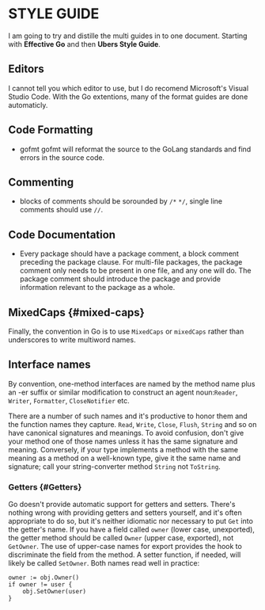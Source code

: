 # STYLE GUIDE

I am going to try and distille the multi guides in to one document. Starting with **Effective Go** and then **Ubers Style Guide**.

## Editors

I cannot tell you which editor to use, but I do recomend Microsoft's Visual Studio Code. With the Go extentions, many of the format guides are done automaticly.

## Code Formatting

- gofmt gofmt will reformat the source to the GoLang standards and find errors in the source code.

## Commenting
- blocks of comments should be sorounded by `/*` `*/`, single line comments should use `//`. 

## Code Documentation
- Every package should have a package comment, a block comment preceding the package clause. For multi-file packages, the package comment only needs to be present in one file, and any one will do. The package comment should introduce the package and provide information relevant to the package as a whole.

## MixedCaps {#mixed-caps}

Finally, the convention in Go is to use `MixedCaps` or `mixedCaps` rather than underscores to write multiword names.

## Interface names

By convention, one-method interfaces are named by the method name plus an -er suffix or similar modification to construct an agent noun:`Reader`, `Writer`, `Formatter`, `CloseNotifier` etc.

There are a number of such names and it\'s productive to honor them and the function names they capture. `Read`, `Write`, `Close`, `Flush`, `String` and so on have canonical signatures and meanings. To avoid confusion, don\'t give your method one of those names unless it has the same signature and meaning. Conversely, if your type implements a method with the same meaning as a method on a well-known type, give it the same name and signature; call your string-converter method `String` not `ToString`.

### Getters {#Getters}

Go doesn\'t provide automatic support for getters and setters. There\'s nothing wrong with providing getters and setters yourself, and it\'s often appropriate to do so, but it\'s neither idiomatic nor necessary to put `Get` into the getter\'s name. If you have a field called `owner` (lower case, unexported), the getter method should be called `Owner` (upper case, exported), not `GetOwner`. The use of upper-case names for export provides the hook to discriminate the field from the method. A setter function, if needed, will likely be called `SetOwner`. Both names read well in practice:

    owner := obj.Owner()
    if owner != user {
        obj.SetOwner(user)
    }

